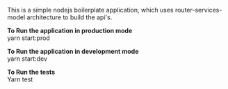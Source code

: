 This is a simple nodejs boilerplate application, which uses router-services-model architecture to build the api's.
 
<b>To Run the application in production mode </b> <br />
yarn start:prod

<b>To Run the application in development mode </b> <br />
yarn start:dev

<b>To Run the tests </b> <br />
Yarn test
